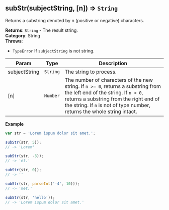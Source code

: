 <a name="subStr"></a>

## subStr(subjectString, [n]) ⇒ <code>String</code>
Returns a substring denoted by n (positive or negative) characters.

**Returns**: <code>String</code> - The result string.  
**Category**: String  
**Throws**:

- <code>TypeError</code> If `subjectString` is not string.


| Param | Type | Description |
| --- | --- | --- |
| subjectString | <code>String</code> | The string to process. |
| [n] | <code>Number</code> | The number of characters of the new string.        If `n >= 0`, returns a substring from the left end of the string.        If `n < 0`, returns a substring from the right end of the string.        If `n` is not of type number, returns the whole string intact. |

**Example**  
```js
var str = 'Lorem ispum dolor sit amet.';

subStr(str, 5));
// -> 'Lorem'

subStr(str, -3));
// -> 'et.'

subStr(str, 0));
// -> ''

subStr(str, parseInt('-4', 10)));
// -> 'met.'

subStr(str, 'hello'));
// -> 'Lorem ispum dolor sit amet.'
```
